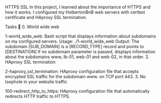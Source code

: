 HTTPS SSL
In this project, I learned about the importance of HTTPS and how it works. I configured my HolbertonBnB web servers with certbot certificate and HAproxy SSL termination.

Tasks 📃
0. World wide web

1-world_wide_web: Bash script that displays information about subdomains on my configured servers.
Usage: ./1-world_wide_web <domain> <subdomain>
Output: The subdomain [SUB_DOMAIN] is a [RECORD_TYPE] record and points to [DESTINATION]
If no subdomain parameter is passed, displays information about the subdomains www, lb-01, web-01 and web-02, in that order.
2. HAproxy SSL termination

2-haproxy_ssl_termination: HAproxy configuration file that accepts encrypted SSL traffic for the subdomain www. on TCP port 443.
3. No loophole in your website traffic

100-redirect_http_to_https: HAproxy configuration file that automatically redirects HTTP traffic to HTTPS.
